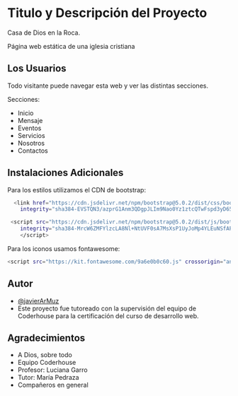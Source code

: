 # Titulo y Descripción del Proyecto

Casa de Dios en la Roca.

Página web estática de una iglesia cristiana

## Los Usuarios 
Todo visitante puede navegar esta web y ver las distintas secciones.

Secciones:

- Inicio
- Mensaje
- Eventos
- Servicios
- Nosotros
- Contactos

## Instalaciones Adicionales

Para los estilos utilizamos el CDN de bootstrap:

```bash
  <link href="https://cdn.jsdelivr.net/npm/bootstrap@5.0.2/dist/css/bootstrap.min.css" rel="stylesheet"
    integrity="sha384-EVSTQN3/azprG1Anm3QDgpJLIm9Nao0Yz1ztcQTwFspd3yD65VohhpuuCOmLASjC" crossorigin="anonymous">

 <script src="https://cdn.jsdelivr.net/npm/bootstrap@5.0.2/dist/js/bootstrap.bundle.min.js"
    integrity="sha384-MrcW6ZMFYlzcLA8Nl+NtUVF0sA7MsXsP1UyJoMp4YLEuNSfAP+JcXn/tWtIaxVXM" crossorigin="anonymous">
    </script>
```

Para los iconos usamos fontawesome:

```bash
<script src="https://kit.fontawesome.com/9a6e0b0c60.js" crossorigin="anonymous"></script>
```

## Autor

- [@javierArMuz](https://www.github.com/javierArMuz)
- Este proyecto fue tutoreado con la supervisión del equipo de Coderhouse para la certificación del curso de desarrollo web.

## Agradecimientos

 - A Dios, sobre todo
 - Equipo Coderhouse
 - Profesor: Luciana Garro
 - Tutor: María Pedraza
 - Compañeros en general
